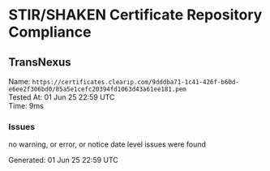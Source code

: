 # STIR/SHAKEN Certificate Repository Compliance

## TransNexus

Name: `https://certificates.clearip.com/9dddba71-1c41-426f-b60d-e6ee2f306bd0/85a5e1cefc20394fd1063d43a61ee181.pem`\
Tested At: 01 Jun 25 22:59 UTC\
Time: 9ms

### Issues

no warning, or error, or notice date level issues were found

Generated: 01 Jun 25 22:59 UTC